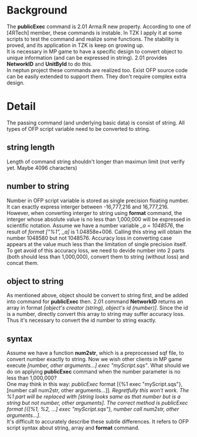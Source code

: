 # Background
The **publicExec** command is 2.01 Arma:R new property. According to one of [4RTech] member, these commands is instable. In TZK I apply it at some scripts to test the command and realize some functions. The stability is proved, and its application in TZK is keep on growing up.  
It is necessary in MP game to have a specific design to convert object to unique information (and can be expressed in string). 2.01 provides **NetworkID** and **UnitById** to do this.  
In neptun project these commands are realized too. Exist OFP source code can be easily extended to support them. They don't require complex extra design.
# Detail
The passing command (and underlying basic data) is consist of string. All types of OFP script variable need to be converted to string.
## string length
Length of command string shouldn't longer than maximun limit (not verify yet. Maybe 4096 characters)
## number to string
Number in OFP script variable is stored as single precision floating number. It can exactly express interger between -16,777,216 and 16,777,216. However, when converting interger to string using **format** command, the interger whose absolute value is no less than 1,000,000 will be expressed in scientific notation. Assume we have a number variable *_a = 1048576*, the result of *format ["%1", _a]* is 1.04858e+006. Calling this string will obtain the number 1048580 but not 1048576. Accuracy loss in converting case appears at the value much less than the limitation of single precision itself.  
To get avoid of this accuracy loss, we need to devide number into 2 parts (both should less than 1,000,000), convert them to string (without loss) and concat them.
## object to string
As mentioned above, object should be convert to string first, and be added into command for **publicExec** then. 2.01 command **NetworkID** returns an array in format *[object's creator (string), object's id (number)]*. Since the id is a number, directly convert this array to string may suffer accuracy loss. Thus it's necessary to convert the id number to string exactly.
## syntax
Assume we have a function **num2str**, which is a preprocessed sqf file, to convert number exactly to string. Now we wish other clients in MP game execute *[number, other arguments...] exec "myScript.sqs"*. What should we do on applying **publicExec** command when the number parameter is no less than 1,000,000?  
One may think in this way: *publicExec* format [{%1 exec "myScript.sqs"}, [number call num2str, other arguments...]]*. Regretfully this won't work. The %1 part will be replaced with *[string looks same as that number but is a string but not number, other arguments]*. The correct method is *publicExec* format [{[%1, %2, ...] exec "myScript.sqs"}, number call num2str, other arguments...]*.  
It's difficult to accurately describe these subtle differences. It refers to OFP script syntax about string, array and **format** command.